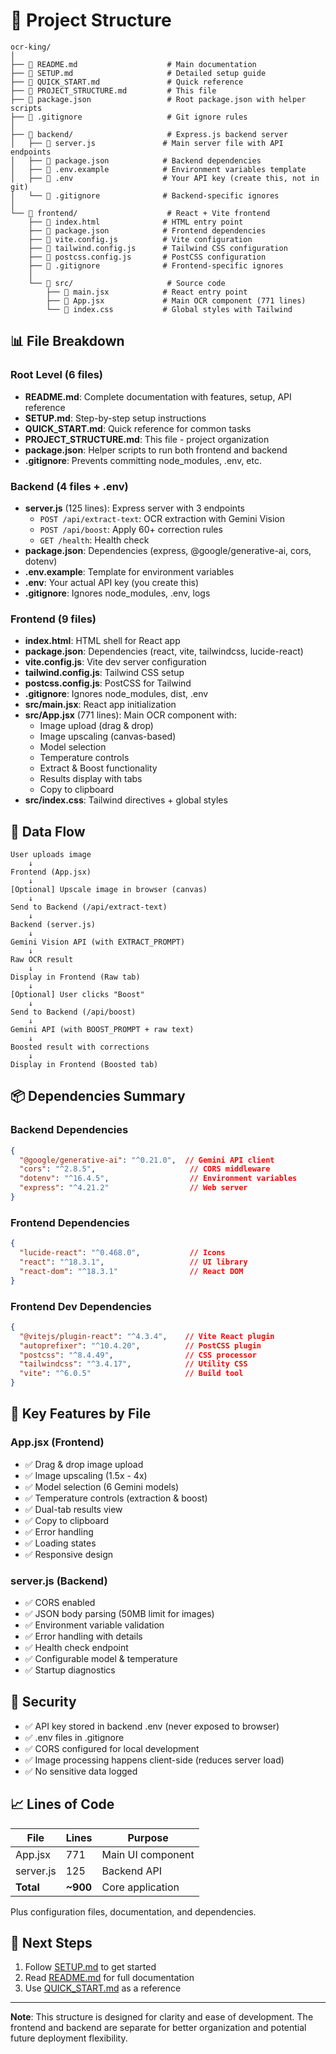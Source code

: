 # 📁 Project Structure

```
ocr-king/
│
├── 📄 README.md                    # Main documentation
├── 📄 SETUP.md                     # Detailed setup guide
├── 📄 QUICK_START.md               # Quick reference
├── 📄 PROJECT_STRUCTURE.md         # This file
├── 📄 package.json                 # Root package.json with helper scripts
├── 📄 .gitignore                   # Git ignore rules
│
├── 📁 backend/                     # Express.js backend server
│   ├── 📄 server.js               # Main server file with API endpoints
│   ├── 📄 package.json            # Backend dependencies
│   ├── 📄 .env.example            # Environment variables template
│   ├── 📄 .env                    # Your API key (create this, not in git)
│   └── 📄 .gitignore              # Backend-specific ignores
│
└── 📁 frontend/                    # React + Vite frontend
    ├── 📄 index.html              # HTML entry point
    ├── 📄 package.json            # Frontend dependencies
    ├── 📄 vite.config.js          # Vite configuration
    ├── 📄 tailwind.config.js      # Tailwind CSS configuration
    ├── 📄 postcss.config.js       # PostCSS configuration
    ├── 📄 .gitignore              # Frontend-specific ignores
    │
    └── 📁 src/                     # Source code
        ├── 📄 main.jsx            # React entry point
        ├── 📄 App.jsx             # Main OCR component (771 lines)
        └── 📄 index.css           # Global styles with Tailwind
```

## 📊 File Breakdown

### Root Level (6 files)
- **README.md**: Complete documentation with features, setup, API reference
- **SETUP.md**: Step-by-step setup instructions
- **QUICK_START.md**: Quick reference for common tasks
- **PROJECT_STRUCTURE.md**: This file - project organization
- **package.json**: Helper scripts to run both frontend and backend
- **.gitignore**: Prevents committing node_modules, .env, etc.

### Backend (4 files + .env)
- **server.js** (125 lines): Express server with 3 endpoints
  - `POST /api/extract-text`: OCR extraction with Gemini Vision
  - `POST /api/boost`: Apply 60+ correction rules
  - `GET /health`: Health check
- **package.json**: Dependencies (express, @google/generative-ai, cors, dotenv)
- **.env.example**: Template for environment variables
- **.env**: Your actual API key (you create this)
- **.gitignore**: Ignores node_modules, .env, logs

### Frontend (9 files)
- **index.html**: HTML shell for React app
- **package.json**: Dependencies (react, vite, tailwindcss, lucide-react)
- **vite.config.js**: Vite dev server configuration
- **tailwind.config.js**: Tailwind CSS setup
- **postcss.config.js**: PostCSS for Tailwind
- **.gitignore**: Ignores node_modules, dist, .env
- **src/main.jsx**: React app initialization
- **src/App.jsx** (771 lines): Main OCR component with:
  - Image upload (drag & drop)
  - Image upscaling (canvas-based)
  - Model selection
  - Temperature controls
  - Extract & Boost functionality
  - Results display with tabs
  - Copy to clipboard
- **src/index.css**: Tailwind directives + global styles

## 🔄 Data Flow

```
User uploads image
    ↓
Frontend (App.jsx)
    ↓
[Optional] Upscale image in browser (canvas)
    ↓
Send to Backend (/api/extract-text)
    ↓
Backend (server.js)
    ↓
Gemini Vision API (with EXTRACT_PROMPT)
    ↓
Raw OCR result
    ↓
Display in Frontend (Raw tab)
    ↓
[Optional] User clicks "Boost"
    ↓
Send to Backend (/api/boost)
    ↓
Gemini API (with BOOST_PROMPT + raw text)
    ↓
Boosted result with corrections
    ↓
Display in Frontend (Boosted tab)
```

## 📦 Dependencies Summary

### Backend Dependencies
```json
{
  "@google/generative-ai": "^0.21.0",  // Gemini API client
  "cors": "^2.8.5",                     // CORS middleware
  "dotenv": "^16.4.5",                  // Environment variables
  "express": "^4.21.2"                  // Web server
}
```

### Frontend Dependencies
```json
{
  "lucide-react": "^0.468.0",           // Icons
  "react": "^18.3.1",                   // UI library
  "react-dom": "^18.3.1"                // React DOM
}
```

### Frontend Dev Dependencies
```json
{
  "@vitejs/plugin-react": "^4.3.4",    // Vite React plugin
  "autoprefixer": "^10.4.20",          // PostCSS plugin
  "postcss": "^8.4.49",                // CSS processor
  "tailwindcss": "^3.4.17",            // Utility CSS
  "vite": "^6.0.5"                     // Build tool
}
```

## 🎯 Key Features by File

### App.jsx (Frontend)
- ✅ Drag & drop image upload
- ✅ Image upscaling (1.5x - 4x)
- ✅ Model selection (6 Gemini models)
- ✅ Temperature controls (extraction & boost)
- ✅ Dual-tab results view
- ✅ Copy to clipboard
- ✅ Error handling
- ✅ Loading states
- ✅ Responsive design

### server.js (Backend)
- ✅ CORS enabled
- ✅ JSON body parsing (50MB limit for images)
- ✅ Environment variable validation
- ✅ Error handling with details
- ✅ Health check endpoint
- ✅ Configurable model & temperature
- ✅ Startup diagnostics

## 🔐 Security

- ✅ API key stored in backend .env (never exposed to browser)
- ✅ .env files in .gitignore
- ✅ CORS configured for local development
- ✅ Image processing happens client-side (reduces server load)
- ✅ No sensitive data logged

## 📈 Lines of Code

| File | Lines | Purpose |
|------|-------|---------|
| App.jsx | 771 | Main UI component |
| server.js | 125 | Backend API |
| **Total** | **~900** | Core application |

Plus configuration files, documentation, and dependencies.

## 🚀 Next Steps

1. Follow [SETUP.md](SETUP.md) to get started
2. Read [README.md](README.md) for full documentation
3. Use [QUICK_START.md](QUICK_START.md) as a reference

---

**Note**: This structure is designed for clarity and ease of development. The frontend and backend are separate for better organization and potential future deployment flexibility.

